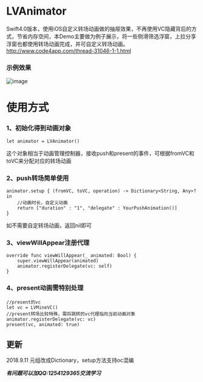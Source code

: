 # LVAnimator

Swift4.0版本，使用iOS自定义转场动画做的抽屉效果，不再使用VC隐藏背后的方式，节省内存空间，本Demo主要做为例子展示，将一些侧滑筛选浮窗，上拉分享浮窗也都使用转场动画完成，并可自定义转场动画。
http://www.code4app.com/thread-31046-1-1.html
### 示例效果

![image](https://raw.githubusercontent.com/grvlv/LVAnimator/master/Example.gif)

# 使用方式
### 1、初始化得到动画对象
```
let animator = LVAnimator()
```
这个对象相当于动画管理控制器，接收push和present的事件，可根据fromVC和toVC来分配对应的转场动画

### 2、push转场简单使用
```
animator.setup { (fromVC, toVC, operation) -> Dictionary<String, Any>? in
    //动画时长，自定义动画
    return ["duration" : "1", "delegate" : YourPushAnimation()]
}
```
如不需要自定转场动画，返回nil即可

### 3、viewWillAppear注册代理
```
override func viewWillAppear(_ animated: Bool) {
    super.viewWillAppear(animated)
    animator.registerDelegate(vc: self)
}
```

### 4、present动画需特别处理
```
//present的vc
let vc = LVMineVC()
//present转场比较特殊，需将跳转的vc代理指向当前动画对象
animator.registerDelegate(vc: vc)
present(vc, animated: true)
```

## 更新
2018.9.11 元组改成Dictionary，setup方法支持oc混编

***有问题可以加QQ:1254129365交流学习***
